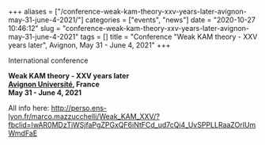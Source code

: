 +++
aliases = ["/conference-weak-kam-theory-xxv-years-later-avignon-may-31-june-4-2021/"]
categories = ["events", "news"]
date = "2020-10-27 10:46:12"
slug = "conference-weak-kam-theory-xxv-years-later-avignon-may-31-june-4-2021"
tags = []
title = "Conference \"Weak KAM theory - XXV years later\", Avignon, May 31 - June 4, 2021"
+++

International conference

**Weak KAM theory - XXV years later**  
**[Avignon Université](http://univ-avignon.fr/), France**  
**May 31 - June 4, 2021**

All info here:
<http://perso.ens-lyon.fr/marco.mazzucchelli/Weak_KAM_XXV/?fbclid=IwAR0MDzTiWSjfaPgZPGxQF6iNtFCd_ud7cQi4_UvSPPLLRaaZOrIUmWmdFaE>
